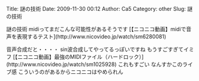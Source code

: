 Title: 謎の技術
Date: 2009-11-30 00:12
Author: Ca5
Category: other
Slug: 謎の技術

<p>
謎の技術  
midiってまだこんな可能性があるそうです  

<script type="text/javascript" src="http://ext.nicovideo.jp/thumb_watch/sm6280081"></script>
  

<noscript>
[【ニコニコ動画】midiで音声を表現するテスト](http://www.nicovideo.jp/watch/sm6280081)

</noscript>
<p>
音声合成だと・・・・  
sin波合成してやってるっぽいですね  
もうすごすぎてイミフ  

<script type="text/javascript" src="http://ext.nicovideo.jp/thumb_watch/sm1025928"></script>
  

<noscript>
[【ニコニコ動画】最強のMIDIファイル（ハードロック）](http://www.nicovideo.jp/watch/sm1025928)

</noscript>
これもすごい  
なんすかこのライブ感  
こういうのがあるからニコニコはやめられん
